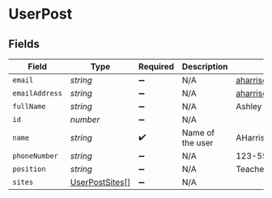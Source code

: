 # UserPost


## Fields

| Field                                                   | Type                                                    | Required                                                | Description                                             | Example                                                 |
| ------------------------------------------------------- | ------------------------------------------------------- | ------------------------------------------------------- | ------------------------------------------------------- | ------------------------------------------------------- |
| `email`                                                 | *string*                                                | :heavy_minus_sign:                                      | N/A                                                     | aharrison@company.com                                   |
| `emailAddress`                                          | *string*                                                | :heavy_minus_sign:                                      | N/A                                                     | aharrison@company.com                                   |
| `fullName`                                              | *string*                                                | :heavy_minus_sign:                                      | N/A                                                     | Ashley Harrison                                         |
| `id`                                                    | *number*                                                | :heavy_minus_sign:                                      | N/A                                                     |                                                         |
| `name`                                                  | *string*                                                | :heavy_check_mark:                                      | Name of the user                                        | AHarrison                                               |
| `phoneNumber`                                           | *string*                                                | :heavy_minus_sign:                                      | N/A                                                     | 123-555-6789                                            |
| `position`                                              | *string*                                                | :heavy_minus_sign:                                      | N/A                                                     | Teachers                                                |
| `sites`                                                 | [UserPostSites](../../models/shared/userpostsites.md)[] | :heavy_minus_sign:                                      | N/A                                                     |                                                         |